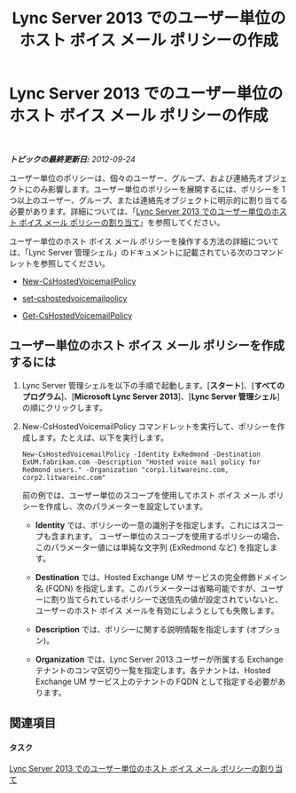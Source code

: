 ﻿---
title: Lync Server 2013 でのユーザー単位のホスト ボイス メール ポリシーの作成
TOCTitle: Lync Server 2013 でのユーザー単位のホスト ボイス メール ポリシーの作成
ms:assetid: 39018a7c-e0c3-46a2-be4e-05604ec67a50
ms:mtpsurl: https://technet.microsoft.com/ja-jp/library/Gg425867(v=OCS.15)
ms:contentKeyID: 48271793
ms.date: 05/19/2016
mtps_version: v=OCS.15
ms.translationtype: HT
---

# Lync Server 2013 でのユーザー単位のホスト ボイス メール ポリシーの作成

 

_**トピックの最終更新日:** 2012-09-24_

ユーザー単位のポリシーは、個々のユーザー、グループ、および連絡先オブジェクトにのみ影響します。ユーザー単位のポリシーを展開するには、ポリシーを 1 つ以上のユーザー、グループ、または連絡先オブジェクトに明示的に割り当てる必要があります。詳細については、「[Lync Server 2013 でのユーザー単位のホスト ボイス メール ポリシーの割り当て](lync-server-2013-assign-a-per-user-hosted-voice-mail-policy.md)」を参照してください。

ユーザー単位のホスト ボイス メール ポリシーを操作する方法の詳細については、「Lync Server 管理シェル」のドキュメントに記載されている次のコマンドレットを参照してください。

  - [New-CsHostedVoicemailPolicy](https://docs.microsoft.com/en-us/powershell/module/skype/New-CsHostedVoicemailPolicy)

  - [set-cshostedvoicemailpolicy](https://docs.microsoft.com/en-us/powershell/module/skype/Set-CsHostedVoicemailPolicy)

  - [Get-CsHostedVoicemailPolicy](https://docs.microsoft.com/en-us/powershell/module/skype/Get-CsHostedVoicemailPolicy)

## ユーザー単位のホスト ボイス メール ポリシーを作成するには

1.  Lync Server 管理シェルを以下の手順で起動します。\[**スタート**\]、\[**すべてのプログラム**\]、\[**Microsoft Lync Server 2013**\]、\[**Lync Server 管理シェル**\] の順にクリックします。

2.  New-CsHostedVoicemailPolicy コマンドレットを実行して、ポリシーを作成します。たとえば、以下を実行します。
    
        New-CsHostedVoicemailPolicy -Identity ExRedmond -Destination ExUM.fabrikam.com -Description "Hosted voice mail policy for Redmond users." -Organization "corp1.litwareinc.com, corp2.litwareinc.com"
    
    前の例では、ユーザー単位のスコープを使用してホスト ボイス メール ポリシーを作成し、次のパラメーターを設定しています。
    
      - **Identity** では、ポリシーの一意の識別子を指定します。これにはスコープも含まれます。 ユーザー単位のスコープを使用するポリシーの場合、このパラメーター値には単純な文字列 (ExRedmond など) を指定します。
    
      - **Destination** では、Hosted Exchange UM サービスの完全修飾ドメイン名 (FQDN) を指定します。このパラメーターは省略可能ですが、ユーザーに割り当てられているポリシーで送信先の値が設定されていないと、ユーザーのホスト ボイス メールを有効にしようとしても失敗します。
    
      - **Description** では、ポリシーに関する説明情報を指定します (オプション)。
    
      - **Organization** では、Lync Server 2013 ユーザーが所属する Exchange テナントのコンマ区切り一覧を指定します。各テナントは、Hosted Exchange UM サービス上のテナントの FQDN として指定する必要があります。

## 関連項目

#### タスク

[Lync Server 2013 でのユーザー単位のホスト ボイス メール ポリシーの割り当て](lync-server-2013-assign-a-per-user-hosted-voice-mail-policy.md)


